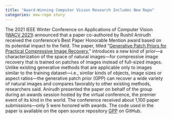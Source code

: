 ```yaml
---
title: "Award-Winning Computer Vision Research Includes New Repo"
categories: new-repo story
---
```


The 2021 IEEE Winter Conference on Applications of Computer Vision ([WACV 2021](http://wacv2021.thecvf.com/home)) announced that a paper co-authored by Rushil Anirudh received the conference’s Best Paper Honorable Mention award based on its potential impact to the field. The paper, titled “[Generative Patch Priors for Practical Compressive Image Recovery](https://openaccess.thecvf.com/content/WACV2021/papers/Anirudh_Generative_Patch_Priors_for_Practical_Compressive_Image_Recovery_WACV_2021_paper.pdf),” introduces a new kind of prior&mdash;a characterization of the space of natural images&mdash;for compressive image recovery that is trained on patches of images instead of full-sized images. Unlike existing generative methods that are applicable only to images similar to the training dataset&mdash;i.e., similar kinds of objects, image sizes or aspect ratios&mdash;the generative patch prior (GPP) can recover a wide variety of natural images and compares favorably to other existing methods, researchers said. Anirudh presented the paper on behalf of the group during an awards session hosted by the virtual conference, the premier event of its kind in the world. The conference received about 1,100 paper submissions&mdash;only 5 were honored with awards. The code used in the paper is available on the open source repository [GPP](https://github.com/rushilanirudh/GPP) on GitHub.

